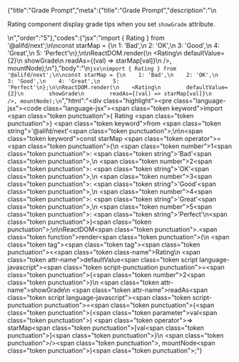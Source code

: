 {"title":"Grade Prompt","meta":{"title":"Grade Prompt","description":"\n<p>Rating component display grade tips when you set  <code>showGrade</code> attribute.</p>\n","order":"5"},"codes":{"jsx":"import { Rating } from '@alifd/next';\n\nconst starMap = {\n    1: 'Bad',\n    2: 'OK',\n    3: 'Good',\n    4: 'Great',\n    5: 'Perfect'\n};\n\nReactDOM.render(\n    <Rating\n        defaultValue={2}\n        showGrade\n        readAs={(val) => starMap[val]}\n    />, mountNode);\n"},"body":"\n````jsx\nimport { Rating } from '@alifd/next';\n\nconst starMap = {\n    1: 'Bad',\n    2: 'OK',\n    3: 'Good',\n    4: 'Great',\n    5: 'Perfect'\n};\n\nReactDOM.render(\n    <Rating\n        defaultValue={2}\n        showGrade\n        readAs={(val) => starMap[val]}\n    />, mountNode);\n````","html":"<script>(function(){'use strict';\n\nvar _next = require('@alifd/next');\n\nvar starMap = {\n    1: 'Bad',\n    2: 'OK',\n    3: 'Good',\n    4: 'Great',\n    5: 'Perfect'\n};\n\nReactDOM.render(React.createElement(_next.Rating, {\n    defaultValue: 2,\n    showGrade: true,\n    readAs: function readAs(val) {\n        return starMap[val];\n    }\n}), mountNode);})()</script><div class=\"highlight\"><pre class=\"language-jsx\"><code class=\"language-jsx\"><span class=\"token keyword\">import</span> <span class=\"token punctuation\">{</span> Rating <span class=\"token punctuation\">}</span> <span class=\"token keyword\">from</span> <span class=\"token string\">'@alifd/next'</span><span class=\"token punctuation\">;</span>\n\n<span class=\"token keyword\">const</span> starMap <span class=\"token operator\">=</span> <span class=\"token punctuation\">{</span>\n    <span class=\"token number\">1</span><span class=\"token punctuation\">:</span> <span class=\"token string\">'Bad'</span><span class=\"token punctuation\">,</span>\n    <span class=\"token number\">2</span><span class=\"token punctuation\">:</span> <span class=\"token string\">'OK'</span><span class=\"token punctuation\">,</span>\n    <span class=\"token number\">3</span><span class=\"token punctuation\">:</span> <span class=\"token string\">'Good'</span><span class=\"token punctuation\">,</span>\n    <span class=\"token number\">4</span><span class=\"token punctuation\">:</span> <span class=\"token string\">'Great'</span><span class=\"token punctuation\">,</span>\n    <span class=\"token number\">5</span><span class=\"token punctuation\">:</span> <span class=\"token string\">'Perfect'</span>\n<span class=\"token punctuation\">}</span><span class=\"token punctuation\">;</span>\n\nReactDOM<span class=\"token punctuation\">.</span><span class=\"token function\">render</span><span class=\"token punctuation\">(</span>\n    <span class=\"token tag\"><span class=\"token tag\"><span class=\"token punctuation\">&lt;</span><span class=\"token class-name\">Rating</span></span>\n        <span class=\"token attr-name\">defaultValue</span><span class=\"token script language-javascript\"><span class=\"token script-punctuation punctuation\">=</span><span class=\"token punctuation\">{</span><span class=\"token number\">2</span><span class=\"token punctuation\">}</span></span>\n        <span class=\"token attr-name\">showGrade</span>\n        <span class=\"token attr-name\">readAs</span><span class=\"token script language-javascript\"><span class=\"token script-punctuation punctuation\">=</span><span class=\"token punctuation\">{</span><span class=\"token punctuation\">(</span><span class=\"token parameter\">val</span><span class=\"token punctuation\">)</span> <span class=\"token operator\">=></span> starMap<span class=\"token punctuation\">[</span>val<span class=\"token punctuation\">]</span><span class=\"token punctuation\">}</span></span>\n    <span class=\"token punctuation\">/></span></span><span class=\"token punctuation\">,</span> mountNode<span class=\"token punctuation\">)</span><span class=\"token punctuation\">;</span></code></pre></div>"}